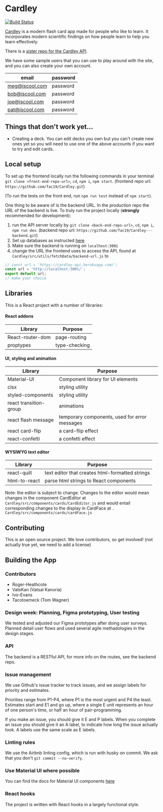 # Cardley

[![Build Status](https://travis-ci.com/fac19/Cardley.svg?branch=master)](https://travis-ci.com/fac19/Cardley) 

[Cardley](https://objective-bell-c9fa55.netlify.app/) is a modern flash card app made for people who like to learn. It incorporates modern scientific findings on how people learn to help you learn effectively. 

There is a [sister repo for the Cardley API](https://github.com/fac19/Cardley---backend).

We have some sample users that you can use to play around with the site, and you can also create your own account.

| email | password |
| - | - |
| meg@iscool.com | password |
| bob@iscool.com | password |
| joe@iscool.com | password |
| pat@iscool.com | password |

## Things that don't work yet...
- Creating a deck. You can edit decks you own but you can't create new ones yet so you will need to use one of the above accounts if you want to try and edit cards.

## Local setup

To set up the frontend locally run the following commands in your terminal `git clone <front-end-repo-url>`, `cd`, `npm i`, `npm start`.
(frontend repo url: ```https://github.com/fac19/Cardley.git```)

(To run the tests on the front end, run `npm run test` instead of `npm start`).

One thing to be aware of is the backend URL. In the production repo the URL of the backend is live. To truly run the project locally (__strongly__ recommended for development):
1) run the API server locally by `git clone <back-end-repo-url>`, `cd`, `npm i`, `npm run dev`.
(backend repo url: ```https://github.com/fac19/Cardley---backend.git```)
2) Set up databases as instructed [here](https://github.com/fac19/Cardley---backend)
3) Make sure the backend is running on ```localhost:3001``` 
4) change the URL the frontend uses to access the API, found at `Cardley/src/utils/fetchData/backend-url.js` to

```javascript
// const url = 'https://cardley-api.herokuapp.com/';
const url = 'http://localhost:3001/';
export default url;
// make your choice
```

## Libraries

This is a React project with a number of libraries:

#### React addons

| Library | Purpose |
| - | - |
| React-router-dom | page-routing |
| proptypes | type-checking |

#### UI, styling and animation
| Library  | Purpose   |
| --- | --- |
|  Material-UI   |  Component library for UI elements   |
| clsx | styling utility |
| styled-components | styling utility |
| react transition-group | animations |
| react flash message | temporary components, used for error messages |
| react card-flip | a card-flip effect |
react-confetti | a confetti effect |

#### WYSIWYG text editor

| Library   | Purpose  |
| --- | --- |
| react-quill | text editor that creates html-formatted strings |
| html-to-react | parse html strings to React components |

Note: the editor is subject to change. Changes to the editor would mean changes in the component CardEditor at `Cardley/src/components/cards/CardEditor.js` and would entail corresponding changes to the display in CardFace at `.
Cardley/src/components/cards/cardFace.js`

## Contributing

This is an open source project. We love contributors, so get involved! (not actually true yet, we need to add a license)

## Building the App

### Contributors

* Roger-Heathcote 
* VatsKan (Vatsal Kanoria)
* Ivo-Evans 
* Tacotoemeck (Tom Wagner)

### Design week: Planning, Figma prototyping, User testing

We tested and adjusted our Figma prototypes after doing user surveys. Planned detail user flows and used several agile methadologies in the design stages.

### API 

The backend is a RESTful API, for more info on the routes, see the backend repo. 

### Issue management
We use Github's issue tracker to track issues, and we assign labels for priority and estimates.

Priorities range from P1-P4, where P1 is the most urgent and P4 the least. Estimates start and E1 and go up, where a single E unit represents an hour of one person's time, or half an hour of pair-programming.

If you make an issue, you should give it E and P labels. When you complete an issue you should give it an A label, to indicate how long the issue actually took. A labels use the same scale as E labels.

### Linting rules

We use the Airbnb linting config, which is run with husky on commit. We ask that you don't `git commit --no-verify`.

### Use Material UI where possible

You can find the docs for Material UI components [here](https://material-ui.com/)

### React hooks

The project is written with React hooks in a largely functional style. 
